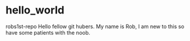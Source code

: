 # hello_world
robs1st-repo
Hello fellow git hubers.  My name is Rob,
I am new to this so have some patients with the noob.
